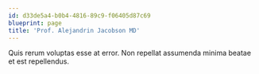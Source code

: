 ```yaml
---
id: d33de5a4-b0b4-4816-89c9-f06405d87c69
blueprint: page
title: 'Prof. Alejandrin Jacobson MD'
---
```

Quis rerum voluptas esse at error. Non repellat assumenda minima beatae et est repellendus.